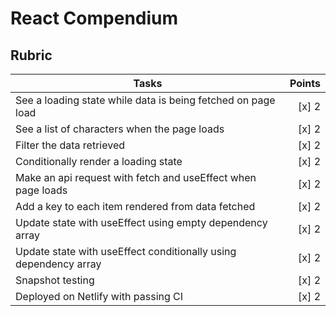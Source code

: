 # React Compendium

## Rubric

| Tasks                                                            | Points |
| ---------------------------------------------------------------- | -----: |
| See a loading state while data is being fetched on page load     |  [x] 2 |
| See a list of characters when the page loads                     |  [x] 2 |
| Filter the data retrieved                                        |  [x] 2 |
| Conditionally render a loading state                             |  [x] 2 |
| Make an api request with fetch and useEffect when page loads     |  [x] 2 |
| Add a key to each item rendered from data fetched                |  [x] 2 |
| Update state with useEffect using empty dependency array         |  [x] 2 |
| Update state with useEffect conditionally using dependency array |  [x] 2 |
| Snapshot testing                                                 |  [x] 2 |
| Deployed on Netlify with passing CI                              |  [x] 2 |
